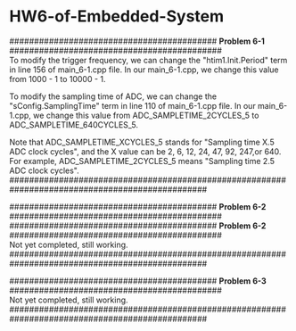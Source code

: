 # HW6-of-Embedded-System

########################################## **Problem 6-1** ###########################################  
To modify the trigger frequency, we can change the "htim1.Init.Period" term in line 156 of main_6-1.cpp file. In our main_6-1.cpp, we change this value from 1000 - 1 to 10000 - 1.  

To modify the sampling time of ADC, we can change the "sConfig.SamplingTime" term in line 110 of main_6-1.cpp file. In our main_6-1.cpp, we change this value from ADC_SAMPLETIME_2CYCLES_5 to ADC_SAMPLETIME_640CYCLES_5.  

Note that ADC_SAMPLETIME_XCYCLES_5 stands for "Sampling time X.5 ADC clock cycles", and the X value can be 2, 6, 12, 24, 47, 92, 247,or 640. For example, ADC_SAMPLETIME_2CYCLES_5 means "Sampling time 2.5 ADC clock cycles".  
################################################################################################  

########################################## **Problem 6-2** ###########################################  
########################################## **Problem 6-2** ###########################################  
Not yet completed, still working.  
################################################################################################  

########################################## **Problem 6-3** ###########################################  
Not yet completed, still working.  
################################################################################################  
